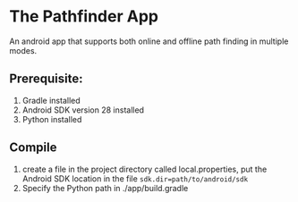 # The Pathfinder App
An android app that supports both online and offline path finding in multiple modes.

## Prerequisite:
1. Gradle installed 
2. Android SDK version 28 installed 
3. Python installed

## Compile
1. create a file in the project directory called local.properties, put the Android SDK location in the file
`sdk.dir=path/to/android/sdk`
2. Specify the Python path in ./app/build.gradle
